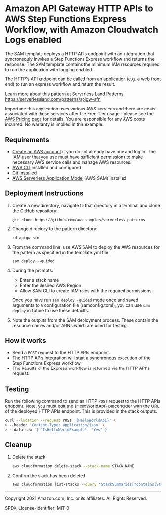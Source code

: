 # Amazon API Gateway HTTP APIs to AWS Step Functions Express Workflow, with Amazon Cloudwatch Logs enabled 

The SAM template deploys a HTTP APIs endpoint with an integration that syncronsouly invokes a Step Functions Express workflow and returns the response. The SAM template contains the minimum IAM resources required to run the application with logging enabled. 

The HTTP's API endpoint can be called from an application (e.g. a web front end) to run an express workflow and return the result.

Learn more about this pattern at Serverless Land Patterns: https://serverlessland.com/patterns/apigw-sfn

Important: this application uses various AWS services and there are costs associated with these services after the Free Tier usage - please see the [AWS Pricing page](https://aws.amazon.com/pricing/) for details. You are responsible for any AWS costs incurred. No warranty is implied in this example.

## Requirements

* [Create an AWS account](https://portal.aws.amazon.com/gp/aws/developer/registration/index.html) if you do not already have one and log in. The IAM user that you use must have sufficient permissions to make necessary AWS service calls and manage AWS resources.
* [AWS CLI](https://docs.aws.amazon.com/cli/latest/userguide/install-cliv2.html) installed and configured
* [Git Installed](https://git-scm.com/book/en/v2/Getting-Started-Installing-Git)
* [AWS Serverless Application Model](https://docs.aws.amazon.com/serverless-application-model/latest/developerguide/serverless-sam-cli-install.html) (AWS SAM) installed

## Deployment Instructions

1. Create a new directory, navigate to that directory in a terminal and clone the GitHub repository:

    ``` 
    git clone https://github.com/aws-samples/serverless-patterns
    ```
1. Change directory to the pattern directory:
    ```
    cd apigw-sfn
    ```
1. From the command line, use AWS SAM to deploy the AWS resources for the pattern as specified in the template.yml file:
    ```
    sam deploy --guided
    ```
1. During the prompts:
    * Enter a stack name
    * Enter the desired AWS Region
    * Allow SAM CLI to create IAM roles with the required permissions.

    Once you have run `sam deploy -guided` mode once and saved arguments to a configuration file (samconfig.toml), you can use `sam deploy` in future to use these defaults.

1. Note the outputs from the SAM deployment process. These contain the resource names and/or ARNs which are used for testing.

## How it works

* Send a `POST` request to the HTTP APIs endpoint.
* The HTTP APIs integration will start a synchronous execution of the Step Functions Express workflow.
* The Results of the Express workflow is returned via the HTTP API's request.

## Testing

Run the following command to send an HTTP `POST` request to the HTTP APIs endpoint. Note, you must edit the {HelloWorldApi} placeholder with the URL of the deployed HTTP APIs endpoint. This is provided in the stack outputs.

```bash
curl --location --request POST '{HelloWorldApi}' \
> --header 'Content-Type: application/json' \
> --data-raw '{ "IsHelloWorldExample": "Yes" }'
```
## Cleanup
 
1. Delete the stack
    ```bash
    aws cloudformation delete-stack --stack-name STACK_NAME
    ```
1. Confirm the stack has been deleted
    ```bash
    aws cloudformation list-stacks --query "StackSummaries[?contains(StackName,'STACK_NAME')].StackStatus"
    ```
----
Copyright 2021 Amazon.com, Inc. or its affiliates. All Rights Reserved.

SPDX-License-Identifier: MIT-0

